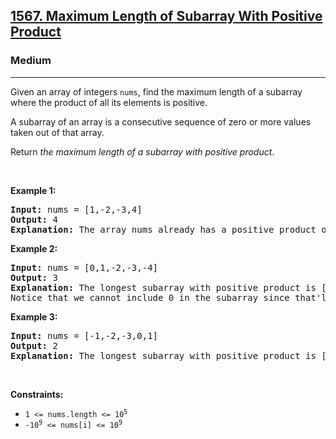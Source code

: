 <h2><a href="https://leetcode.com/problems/maximum-length-of-subarray-with-positive-product/">1567. Maximum Length of Subarray With Positive Product</a></h2><h3>Medium</h3><hr><div style="user-select: auto;"><p style="user-select: auto;">Given an array of integers <code style="user-select: auto;">nums</code>, find the maximum length of a subarray where the product of all its elements is positive.</p>

<p style="user-select: auto;">A subarray of an array is a consecutive sequence of zero or more values taken out of that array.</p>

<p style="user-select: auto;">Return <em style="user-select: auto;">the maximum length of a subarray with positive product</em>.</p>

<p style="user-select: auto;">&nbsp;</p>
<p style="user-select: auto;"><strong style="user-select: auto;">Example 1:</strong></p>

<pre style="user-select: auto;"><strong style="user-select: auto;">Input:</strong> nums = [1,-2,-3,4]
<strong style="user-select: auto;">Output:</strong> 4
<strong style="user-select: auto;">Explanation:</strong> The array nums already has a positive product of 24.
</pre>

<p style="user-select: auto;"><strong style="user-select: auto;">Example 2:</strong></p>

<pre style="user-select: auto;"><strong style="user-select: auto;">Input:</strong> nums = [0,1,-2,-3,-4]
<strong style="user-select: auto;">Output:</strong> 3
<strong style="user-select: auto;">Explanation:</strong> The longest subarray with positive product is [1,-2,-3] which has a product of 6.
Notice that we cannot include 0 in the subarray since that'll make the product 0 which is not positive.</pre>

<p style="user-select: auto;"><strong style="user-select: auto;">Example 3:</strong></p>

<pre style="user-select: auto;"><strong style="user-select: auto;">Input:</strong> nums = [-1,-2,-3,0,1]
<strong style="user-select: auto;">Output:</strong> 2
<strong style="user-select: auto;">Explanation:</strong> The longest subarray with positive product is [-1,-2] or [-2,-3].
</pre>

<p style="user-select: auto;">&nbsp;</p>
<p style="user-select: auto;"><strong style="user-select: auto;">Constraints:</strong></p>

<ul style="user-select: auto;">
	<li style="user-select: auto;"><code style="user-select: auto;">1 &lt;= nums.length &lt;= 10<sup style="user-select: auto;">5</sup></code></li>
	<li style="user-select: auto;"><code style="user-select: auto;">-10<sup style="user-select: auto;">9</sup> &lt;= nums[i] &lt;= 10<sup style="user-select: auto;">9</sup></code></li>
</ul>
</div>